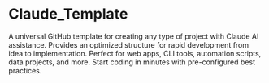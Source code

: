 # Claude_Template
A universal GitHub template for creating any type of project with Claude AI assistance. Provides an optimized structure for rapid development from idea to implementation.   Perfect for web apps, CLI tools, automation scripts, data projects, and more. Start coding in minutes with pre-configured best practices.
